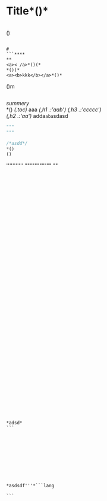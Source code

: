 # Title*()*
```lang

```
()
```**lang**

```
```lang
# 
```****
**
<a>< /a>*()(*
*()(*
<a><b>kkk</b></a>*()*
```
()m 
```()
```
*summery*  
*()
*(.toc)* aaa *(,h1 .:'aab')* 
*(,h3 .:'ccccc')*   
*(,h2 .:'aa')*
adda`aba`sdasd
```python
"""
"""
```
```js
/*asdd*/
*()
()
```
'''''''''''
"""""""""""
""
``````















































*adsd*
```










*asdsdf'''*```lang

```